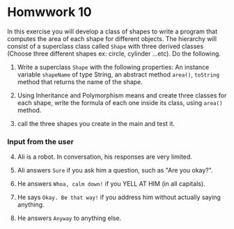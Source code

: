 # Homwwork 10

In this exercise you will develop a class of shapes to write a program that computes the area of each shape for different objects. The hierarchy will consist of a superclass class called `Shape` with three derived classes (Choose three different shapes ex: circle, cylinder ...etc). Do the following.

1. Write a superclass `Shape` with the following properties: An instance variable `shapeName` of type String, an abstract method `area()`,
`toString` method that returns the name of the shape.

2. Using Inheritance and Polymorphism means and create three classes for each shape, write the formula of each one inside its class, using `area()` method.

3. call the three shapes you create in the main and test it.

### Input from the user

4. Ali is a robot. In conversation, his responses are very limited.

5. Ali answers `Sure` if you ask him a question, such as "Are you okay?".

6. He answers `Whoa, calm down!` if you YELL AT HIM (in all capitals).

7. He says `Okay. Be that way!` if you address him without actually saying anything.

8. He answers `Anyway` to anything else.






